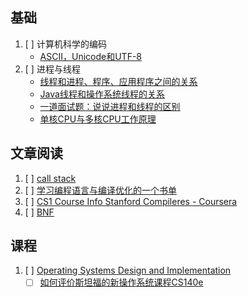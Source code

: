 ## 基础
1. [ ] 计算机科学的编码
   - [ASCII，Unicode和UTF-8](https://blog.csdn.net/Deft_MKJing/article/details/79460485)
2. [ ] 进程与线程
   - [线程和进程、程序、应用程序之间的关系](http://www.cnblogs.com/lisuyun/articles/3293580.html)
   - [Java线程和操作系统线程的关系](https://blog.csdn.net/cringkong/article/details/79994511)
   - [一道面试题：说说进程和线程的区别](http://www.cnblogs.com/zhehan54/p/6130030.html)
   - [单核CPU与多核CPU工作原理](https://blog.csdn.net/bjbz_cxy/article/details/80762743)

## 文章阅读
1. [ ] [call stack](https://en.wikipedia.org/wiki/Call_stack#Structure)
2. [ ] [学习编程语言与编译优化的一个书单](https://zhuanlan.zhihu.com/p/20130808)
3. [ ] [CS1 Course Info Stanford Compileres - Coursera](https://www.zhihu.com/question/28679215/answer/43883727)
4. [ ] [BNF](https://en.wikipedia.org/wiki/Backus%E2%80%93Naur_form)

## 课程
1. [ ] [Operating Systems Design and Implementation](https://web.stanford.edu/class/cs140e/)
   - [ ] [如何评价斯坦福的新操作系统课程CS140e](https://www.zhihu.com/question/265653828/answer/477165288)